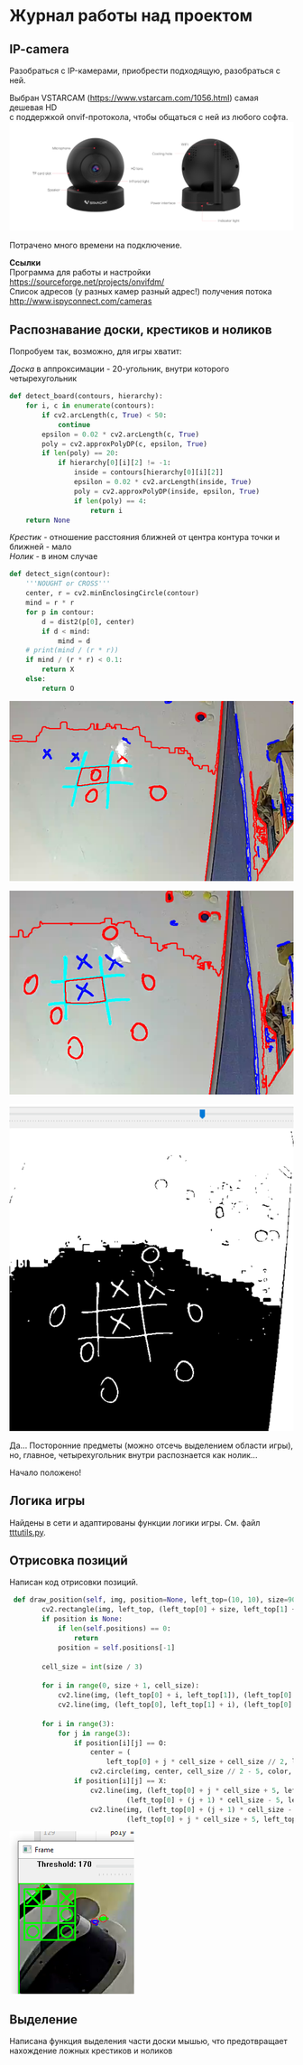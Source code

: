 # Журнал работы над проектом

## IP-camera
Разобраться с IP-камерами, приобрести подходящую, разобраться с ней.

Выбран VSTARCAM (https://www.vstarcam.com/1056.html) самая дешевая HD  
c поддержкой onvif-протокола, чтобы общаться с ней из любого софта.
![c43](C43Sy_17.jpg)

Потрачено много времени на подключение.

**Ccылки**   
Программа для работы и настройки   
https://sourceforge.net/projects/onvifdm/  
Список адресов (у разных камер разный адрес!) получения потока    
http://www.ispyconnect.com/cameras 


## Распознавание доски, крестиков и ноликов  
Попробуем так, возможно, для игры хватит:  

_Доска_ в аппроксимации - 20-угольник, внутри которого четырехугольник
```python   
def detect_board(contours, hierarchy):
    for i, c in enumerate(contours):
        if cv2.arcLength(c, True) < 50:
            continue
        epsilon = 0.02 * cv2.arcLength(c, True)
        poly = cv2.approxPolyDP(c, epsilon, True)
        if len(poly) == 20:
            if hierarchy[0][i][2] != -1:
                inside = contours[hierarchy[0][i][2]]
                epsilon = 0.02 * cv2.arcLength(inside, True)
                poly = cv2.approxPolyDP(inside, epsilon, True)
                if len(poly) == 4:
                    return i
    return None
```
_Крестик_ - отношение расстояния ближней от центра контура точки и ближней - мало  
_Нолик_ - в ином случае 
```python
def detect_sign(contour):
    '''NOUGHT or CROSS'''
    center, r = cv2.minEnclosingCircle(contour)
    mind = r * r
    for p in contour:
        d = dist2(p[0], center)
        if d < mind:
            mind = d
    # print(mind / (r * r))
    if mind / (r * r) < 0.1:
        return X
    else:
        return O
```
![](Image%20725.png)

![](Image%20726.png)

![](Image%20727.png)

Да... Посторонние предметы (можно отсечь выделением области игры), 
но, главное, четырехугольник внутри распознается как нолик...

Начало положено!

## Логика игры
Найдены в сети и адаптированы функции логики игры. См. файл [tttutils.py](../tttutils.py). 

## Отрисовка позиций
Написан код отрисовки позиций.
```python
 def draw_position(self, img, position=None, left_top=(10, 10), size=90, color=(255, 0, 0)):
        cv2.rectangle(img, left_top, (left_top[0] + size, left_top[1] + size), (255, 255, 255), -1)
        if position is None:
            if len(self.positions) == 0:
                return
            position = self.positions[-1]

        cell_size = int(size / 3)

        for i in range(0, size + 1, cell_size):
            cv2.line(img, (left_top[0] + i, left_top[1]), (left_top[0] + i, left_top[1] + size), color, 2)
            cv2.line(img, (left_top[0], left_top[1] + i), (left_top[0] + size, left_top[1] + i), color, 2)

        for i in range(3):
            for j in range(3):
                if position[i][j] == O:
                    center = (
                        left_top[0] + j * cell_size + cell_size // 2, left_top[1] + i * cell_size + cell_size // 2)
                    cv2.circle(img, center, cell_size // 2 - 5, color, 2)
                if position[i][j] == X:
                    cv2.line(img, (left_top[0] + j * cell_size + 5, left_top[1] + i * cell_size + 5),
                             (left_top[0] + (j + 1) * cell_size - 5, left_top[1] + (i + 1) * cell_size - 5), color, 4)
                    cv2.line(img, (left_top[0] + (j + 1) * cell_size - 5, left_top[1] + i * cell_size + 5),
                             (left_top[0] + j * cell_size + 5, left_top[1] + (i + 1) * cell_size - 5), color, 4)

```
![Отрисовка позиции](Image%20715-2.png)

## Выделение

Написана функция выделения части доски мышью, что предотвращает 
нахождение ложных крестиков и ноликов 
